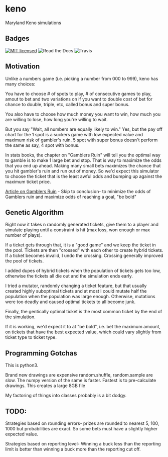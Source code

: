 # keno
Maryland Keno simulations

Badges
------
[![MIT licensed](https://img.shields.io/badge/license-MIT-blue.svg)](https://raw.githubusercontent.com/hyperium/hyper/master/LICENSE) ![Read the Docs](https://img.shields.io/readthedocs/pip.svg) ![Travis](https://travis-ci.com/matthewdeanmartin/keno.svg?branch=master)


Motivation
----------
Unlike a numbers game (i.e. picking a number from 000 to 999), keno has many choices:

You have to choose # of spots to play, # of consecutive games to play, amout to bet and two variations on if you want to double cost of bet for chance to double, triple, etc, called bonus and super bonus.

You also have to choose how much money you want to win, how much you are willing to lose, how long you're willing to wait.

But you say "Wait, all numbers are equally likely to win." Yes, but the pay off chart for the 1 spot is a suckers game with low expected value and maximum risk of gambler's ruin. 5 spot with super bonus doesn't perform the same as say, 4 spot with bonus.

In stats books, the chapter on "Gamblers Ruin" will tell you the optimal way to gamble is to make 1 large bet and stop. That is way to maximize the odds that you end up ahead. Making many small bets maximizes the chance that you hit gambler's ruin and run out of money. So we'd expect this simulator to choose the ticket that is the least awful odds and bumping up against the maximum ticket price.

[Article on Gamblers Ruin](http://people.math.umass.edu/~lr7q/ps_files/teaching/math456/Chapter4.pdf) - Skip to conclusion- to minimize the odds of Gamblers ruin and maximize odds of reaching a goal, "be bold"

Genetic Algorithm
-----------------
Right now it takes n randomly generated tickets, give them to a player and simulate playing until a constraint is hit (max loss, won enough or max number of plays). 

If a ticket gets through that, it is a "good game" and we keep the ticket in the pool. Tickets are then "crossed" with each other to create hybrid tickets. If a ticket becomes invalid, I undo the crossing. Crossing generally improved the pool of tickets.

I added dupes of hybrid tickets when the population of tickets gets too low, otherwise the tickets all die out and the simulation ends early.

I tried a mutator, randomly changing a ticket feature, but that usually created highly suboptimal tickets and at most I could mutate half the population when the population was large enough. Otherwise, mutations were too deadly and caused optimal tickets to all become junk.

Finally, the gentically optimal ticket is the most common ticket by the end of the simulation.

If it is working, we'd expect it to at "be bold", i.e. bet the maximum amount, on tickets that have the best expected value, which could vary slightly from ticket type to ticket type.

Programming Gotchas
-------------------
This is python3.

Brand new drawings are expensive random.shuffle, random.sample are slow. The numpy version of the same is faster. Fastest
is to pre-calculate drawings. This creates a large 8GB file

My factoring of things into classes probably is a bit dodgy.


TODO:
-----
Strategies based on rounding errors- prizes are rounded to nearest 5, 100, 1000 but probabilities are exact. So some
bets must have a slightly higher expected value.

Strategies based on reporting level- Winning a buck less than the reporting limit is better than winning a buck more
than the reporting cut off.